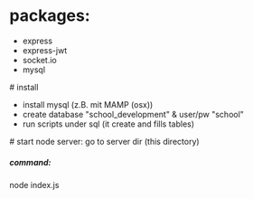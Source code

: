 # packages:
<ul>
<li>express
</li><li>express-jwt
</li><li>socket.io
</li><li>mysql
</li>
</ul>
# install
<ul>
<li>install mysql (z.B. mit MAMP (osx))
</li><li>create database "school_development" & user/pw "school"
</li><li>run scripts under sql (it create and fills tables)
</li>
</ul>
# start node server:
go to server dir (this directory) 
<h5>command:</h5>
node index.js
